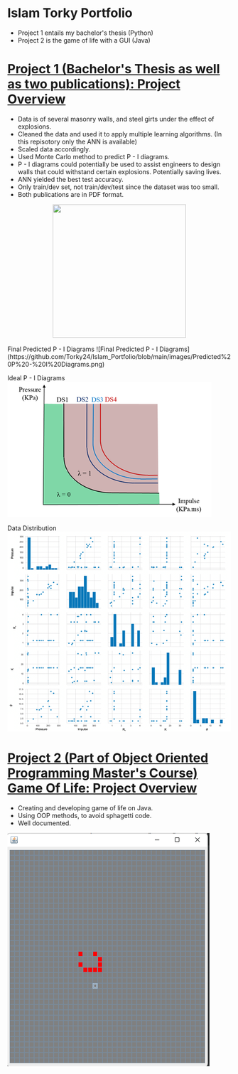 # Islam Torky Portfolio
* Project 1 entails my bachelor's thesis (Python)
* Project 2 is the game of life with a GUI (Java)


# [Project 1 (Bachelor's Thesis as well as two publications): Project Overview](https://github.com/Torky24/Islam_Portfolio/tree/main/Project%201)
* Data is of several masonry walls, and steel girts under the effect of explosions.
* Cleaned the data and used it to apply multiple learning algorithms. (In this repisotory only the ANN is available)
* Scaled data accordingly.
* Used Monte Carlo method to predict P - I diagrams.
* P - I diagrams could potentially be used to assist engineers to design walls that could withstand certain explosions. Potentially saving lives.
* ANN yielded the best test accuracy.
* Only train/dev set, not train/dev/test since the dataset was too small.
* Both publications are in PDF format.


<p align="center">
  <img 
    width="300"
    height="300"
    src="https://picsum.photos/300/300](https://github.com/Torky24/Islam_Portfolio/blob/main/images/Predicted%20P%20-%20I%20Diagrams.png"
  >
</p>
Final Predicted P - I Diagrams
![Final Predicted P - I Diagrams](https://github.com/Torky24/Islam_Portfolio/blob/main/images/Predicted%20P%20-%20I%20Diagrams.png)


Ideal P - I Diagrams
![Ideal P - I Diagrams](https://github.com/Torky24/Islam_Portfolio/blob/main/images/ideal%20p%20-%20i%20diagram.png)


Data Distribution
![Data Distribution](https://github.com/Torky24/Islam_Portfolio/blob/main/images/data%20distribution.png)




# [Project 2 (Part of Object Oriented Programming Master's Course) Game Of Life: Project Overview](https://github.com/Torky24/Islam_Portfolio/tree/main/Project%202)
* Creating and developing game of life on Java.
* Using OOP methods, to avoid sphagetti code.
* Well documented.

![Game Of Life](https://github.com/Torky24/Islam_Portfolio/blob/main/images/Pattern%202%20-%2010th%20Gen.png)
